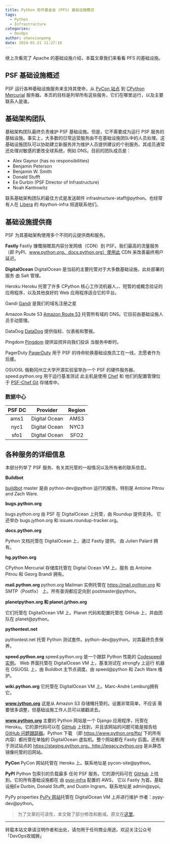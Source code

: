 ```yaml
---
title: Python 软件基金会 (PFS) 基础设施概览 
tags:
  - Python
  - Infrastructure
categories:
  - DevOps
author: shenxianpeng
date: 2024-01-21 11:27:18
---
```


继上次看完了 Apache 的基础设施介绍，本篇文章我们来看看 PFS 的基础设施。

## PSF 基础设施概述

PSF 运行各种基础设施服务来支持其使命，从 [PyCon 站点](https://us.pycon.org/) 到 [CPython Mercurial](https://hg.python.org/) 服务器。本页的目标是列举所有这些服务，它们在哪里运行，以及主要联系人是谁。

## 基础架构团队

基础架构团队最终负责维护 PSF 基础设施。但是，它不需要成为运行 PSF 服务的基础设施。事实上，大多数的日常运营服务由不在基础设施团队中的人员处理。这基础设施团队可以协助建立新服务并为维护人员提供建议的个别服务。其成员通常还处理对敏感的更改全球系统，例如 DNS。目前的团队成员是：

* Alex Gaynor (has no responsibilities)
* Benjamin Peterson
* Benjamin W. Smith
* Donald Stufft
* Ee Durbin (PSF Director of Infrastructure)
* Noah Kantrowitz

联系基础架构团队的最佳方式是发送邮件 infrastructure-staff@python。也经常有人在 [Libera](https://libera.chat/) 的 #python-infra 频道联系他们。

## 基础设施提供商

PSF 为其基础架构使用多个不同的云提供商和服务。

**Fastly**
Fastly 慷慨捐赠其内容分发网络（CDN）到 PSF。我们最高的流量服务（即 PyPI、www.python.org、docs.python.org）使用此 CDN 来改善最终用户延迟。

**DigitalOcean**
DigitalOcean 是当前的主要托管对于大多数基础设施，此处部署的服务 由 Salt 管理。

Heroku
Heroku 托管了许多 CPython 核心工作流机器人，、短暂的或概念验证的应用程序，以及其他良好的 Web 应用程序适合它的平台。

Gandi
[Gandi](https://www.gandi.net/en-US) 是我们的域名注册之星

Amazon Route 53
[Amazon Route 53](https://aws.amazon.com/route53/) 托管所有域的 DNS。它目前由基础设施人员手动管理。

DataDog
[DataDog](https://www.datadoghq.com/) 提供指标、仪表板和警报。

Pingdom
[Pingdom](https://www.pingdom.com/) 提供监控并向我们投诉 当服务中断时。

PagerDuty
[PagerDuty](https://www.pagerduty.com/) 用于 PSF 的待命轮换基础设施员工在一线，志愿者作为后援。

OSUOSL
俄勒冈州立大学开源实验室举办一个 PSF 的硬件服务器，speed.python.org 用于运行基准测试 此主机是使用 [Chef](www.getchef.com) 和 他们的配置管理位于 [PSF-Chef Git](https://github.com/python/psf-chef) 存储库中。

### 数据中心

| PSF DC |    Provider   | Region |
|:------:|:-------------:|:------:|
| ams1   | Digital Ocean | AMS3   |
| nyc1   | Digital Ocean | NYC3   |
| sfo1   | Digital Ocean | SFO2   |

## 各种服务的详细信息

本部分列举了 PSF 服务、有关其托管的一般情况以及所有者的联系信息。

**Buildbot**

[buildbot](https://www.python.org/dev/buildbot/) master 是由 python-dev@python 运行的服务。特别是 Antoine Pitrou and Zach Ware.

**bugs.python.org**

bugs.python.org 由 PSF 在 DigitalOcean 上托管，由 Roundup 提供支持。 它还举办 bugs.jython.org 和 issues.roundup-tracker.org。

**docs.python.org**

Python 文档托管在 DigitalOcean 上，通过 Fastly 提供。 由 Julien Palard 拥有。

**hg.python.org**

CPython Mercurial 存储库托管在 Digital Ocean VM 上。服务 由 Antoine Pitrou 和 Georg Brandl 拥有。

**mail.python.org**
python.org Mailman 实例托管在 https://mail.python.org 和 SMTP（Postfix） 上。所有查询都应定向到 postmaster@python。

**planetpython.org 和 planet.jython.org**

它们托管在 DigitalOcean VM 上。Planet 代码和配置托管在 GitHub 上，并由团队在 planet@python。

**pythontest.net**

pythontest.net 托管 Python 测试套件。python-dev@python。对其最终负责保养。

**speed.python.org**
speed.python.org 是一个跟踪 Python 性能的 [Codespeed 实例](https://github.com/zware/codespeed)。 Web 界面托管在 DigitalOcean VM 上，基准测试在 strongfy 上运行 机器在 OSUOSL 上，由 Buildbot 主节点调度。由 speed@python 和 Zach Ware 维护。

**wiki.python.org**
它托管在 DigitalOcean VM 上。Marc-André Lemburg拥有它。

**www.jython.org**
这是从 Amazon S3 存储桶托管的。设置非常简单，不应该 需要很多调整，但基础设施工作人员可以被戳进去。

**www.python.org**
主要的 Python 网站是一个 Django 应用程序，托管在 Heroku。它的源代码可以在 [GitHub](https://github.com/python/pythondotorg) 上找到，并且该网站的问题可能是报告给 [GitHub 问题跟踪器](https://github.com/python/pythondotorg/issues)。Python 下载 （即 https://www.python.org/ftp/ 下的所有内容）都托管在单独的 DigitalOcean 虚拟机。整个网站都在 Fastly 后面。还有用于测试站点的 https://staging.python.org。http://legacy.python.org 是从静态镜像托管的旧网站。

**PyCon**
PyCon 网站托管在 Heroku 上。联系地址是 pycon-site@python。

**PyPI**
Python 包索引的负载最多 任何 PSF 服务。它的源代码可在 [GitHub](https://github.com/pypa/warehouse) 上找到。它的所有基础设施都在 由 [pypi-infra](https://github.com/pypi/infra) 配置的 AWS， 它以 Fastly 为首。基础设施Ee Durbin, Donald Stufft, and Dustin Ingram。联系地址是 admin@pypi。

PyPy properties
[PyPy 网站](pypy.org)托管在 DigitalOcean VM 上并进行维护 作者：pypy-dev@python。

> 为了文章的可读性，本文做了部分修改和删减。原文在[这里](https://infra.psf.io/overview.html)。

---

转载本站文章请注明作者和出处，请勿用于任何商业用途。欢迎关注公众号「DevOps攻城狮」

